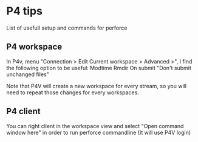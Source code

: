 # P4 tips

List of usefull setup and commands for perforce

## P4 workspace

In P4v, menu "Connection > Edit Current workspace > Advanced >", I find the following option to be useful:
	Modtime
	Rmdir
	On submit "Don't submit unchanged files"

Note that P4V will create a new workspace for every stream, so you will need to repeat those changes for every workspaces.

## P4 client

You can right client in the workspace view and select "Open command window here" in order to run perforce commandline (It will use P4V login)